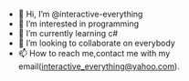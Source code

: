 - 👋 Hi, I’m @interactive-everything
- 👀 I’m interested in programming
- 🌱 I’m currently learning c#
- 💞️ I’m looking to collaborate on everybody
- 📫 How to reach me,contact me with my email(interactive_everything@yahoo.com).


